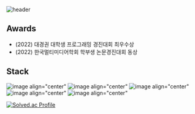 ![header](https://capsule-render.vercel.app/api?type=cylinder&color=auto&height=100&section=header&text=wafla&fontSize=50)

## Awards
<ul>
        <li>(2022) 대경권 대학생 프로그래밍 경진대회 최우수상</li>
        <li>(2022) 한국멀티미디어학회 학부생 논문경진대회 동상</li>
</ul>

## Stack
![image align="center"](https://img.shields.io/badge/C-3178C6?style=flat&logo=#A8B9CC&logoColor=white)
![image align="center"](https://img.shields.io/badge/C++-3178C6?style=flat&logo=#00599C&logoColor=white)
![image align="center"](https://img.shields.io/badge/Java-3178C6?style=flat&logo=#F7DF1E&logoColor=white)
![image align="center"](https://img.shields.io/badge/JavaScript-3178C6?style=flat&logo=#F7DF1E&logoColor=white)
![image align="center"](https://img.shields.io/badge/Python-3178C6?style=flat&logo=Python&logoColor=white)

[![Solved.ac Profile](http://mazassumnida.wtf/api/v2/generate_badge?boj=jjangguzi)](https://solved.ac/jjangguzi/)
